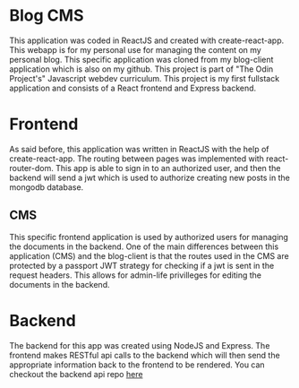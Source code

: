 # Blog CMS

This application was coded in ReactJS and created with create-react-app. This webapp is for my personal use for managing the content on my personal blog. This specific application was cloned from my blog-client application which is also on my github. This project is part of "The Odin Project's" Javascript webdev curriculum. This project is my first fullstack application and consists of a React frontend and Express backend.

# Frontend

As said before, this application was written in ReactJS with the help of create-react-app. The routing between pages was implemented with react-router-dom. This app is able to sign in to an authorized user, and then the backend will send a jwt which is used to authorize creating new posts in the mongodb database.

## CMS

This specific frontend application is used by authorized users for managing the documents in the backend. One of the main differences between this application (CMS) and the blog-client is that the routes used in the CMS are protected by a passport JWT strategy for checking if a jwt is sent in the request headers. This allows for admin-life privilleges for editing the documents in the backend.

# Backend

The backend for this app was created using NodeJS and Express. The frontend makes RESTful api calls to the backend which will then send the appropriate information back to the frontend to be rendered. You can checkout the backend api repo [here](https://github.com/Jerriath/blog-api)

